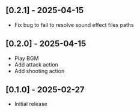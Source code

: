 ## [0.2.1] - 2025-04-15

- Fix bug to fail to resolve sound effect files paths

## [0.2.0] - 2025-04-15

- Play BGM
- Add attack action
- Add shooting action

## [0.1.0] - 2025-02-27

- Initial release

